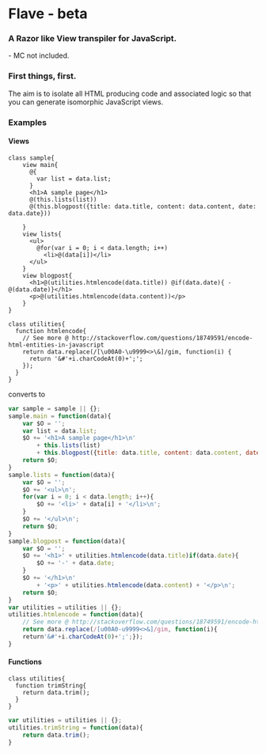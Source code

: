 # Flave - beta
### A Razor like View transpiler for JavaScript.
\- MC not included.

### First things, first.
The aim is to isolate all HTML producing code and associated logic so that you can generate isomorphic JavaScript views.


### Examples
#### Views
```
class sample{
    view main{
      @{
        var list = data.list;
      }
      <h1>A sample page</h1>
      @(this.lists(list))
      @(this.blogpost({title: data.title, content: data.content, date: data.date}))

    }
    view lists{
      <ul>
        @for(var i = 0; i < data.length; i++)
          <li>@(data[i])</li>
      </ul>
    }
    view blogpost{
      <h1>@(utilities.htmlencode(data.title)) @if(data.date){ - @(data.date)}</h1>
      <p>@(utilities.htmlencode(data.content))</p>
    }
}

class utilities{
  function htmlencode{
    // See more @ http://stackoverflow.com/questions/18749591/encode-html-entities-in-javascript
    return data.replace(/[\u00A0-\u9999<>\&]/gim, function(i) {
      return '&#'+i.charCodeAt(0)+';';
    });
  }
}
```
converts to
```JavaScript
var sample = sample || {};
sample.main = function(data){
	var $O = '';
	var list = data.list;
	$O += '<h1>A sample page</h1>\n'
		+ this.lists(list)
		+ this.blogpost({title: data.title, content: data.content, date: data.date});
	return $O;
}
sample.lists = function(data){
	var $O = '';
	$O += '<ul>\n';
	for(var i = 0; i < data.length; i++){
		$O += '<li>' + data[i] + '</li>\n';
	}
	$O += '</ul>\n';
	return $O;
}
sample.blogpost = function(data){
	var $O = '';
	$O += '<h1>' + utilities.htmlencode(data.title)if(data.date){
		$O += '-' + data.date;
	}
	$O += '</h1>\n'
		+ '<p>' + utilities.htmlencode(data.content) + '</p>\n';
	return $O;
}
var utilities = utilities || {};
utilities.htmlencode = function(data){
	// See more @ http://stackoverflow.com/questions/18749591/encode-html-entities-in-javascript
	return data.replace(/[u00A0-u9999<>&]/gim, function(i){
	return'&#'+i.charCodeAt(0)+';';});
}
```
#### Functions
```
class utilities{
  function trimString{
    return data.trim();
  }
}
```
```JavaScript
var utilities = utilities || {};
utilities.trimString = function(data){
	return data.trim();
}
```
